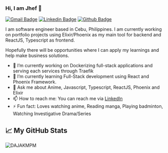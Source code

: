 ### Hi, I am Jhef 👋

[![Gmail Badge](https://img.shields.io/badge/-jhefreysajot@gmail.com-c14438?style=flat&logo=Gmail&logoColor=white&link=mailto:jhefreysajot@gmail.com)](mailto:jhefreysajot@gmail.com) 
[![Linkedin Badge](https://img.shields.io/badge/-Jhefrey&nbsp;Sajot-0072b1?style=flat&logo=Linkedin&logoColor=white&link=https://www.linkedin.com/in/jhefrey-sajot)](https://www.linkedin.com/in/jhefrey-sajot/)  [![Github Badge](https://img.shields.io/badge/-jeepers3327-grey?style=flat&logo=github&logoColor=white&link=https://github.com/jeepers3327/)](https://www.github.com/jeepers3327/)

I am software engineer based in Cebu, Philippines. I am currently working on portfolio projects using Elixir/Phoenix as my main tool for backend and ReactJS, Typescript as frontend.

Hopefully there will be opportunities where I can apply my learnings and help make business solutions.

- 🔭 I’m currently working on Dockerizing full-stack applications and serving each services through Traefik
- 🌱 I’m currently learning Full-Stack development using React and Phoenix Framework.
- 💬 Ask me about Anime, Javascript, Typescript, ReactJS, Phoenix and Elixir
- 📫 How to reach me: You can reach me via [LinkedIn](https://www.linkedin.com/in/jhefrey-sajot)
- ⚡ Fun fact: Loves watching anime, Reading manga, Playing badminton, Watching Investigative Drama/Series

## &#x1f4c8; My GitHub Stats
<p><img align="left" src="https://github-readme-stats.vercel.app/api/top-langs?username=jeepers3327&show_icons=true&locale=en&layout=compact" alt="DAJAKMPM" /></p>
